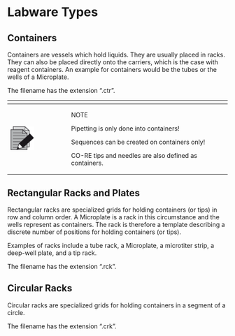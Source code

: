 # Labware Types

## Containers

Containers are vessels which hold liquids. They are usually placed in racks. They can also be placed directly onto the carriers, which is the case with reagent containers. An example for containers would be the tubes or the wells of a Microplate.

The filename has the extension “.ctr”.

<table data-header-hidden><thead><tr><th width="125"></th><th></th></tr></thead><tbody><tr><td><img src="../../../.gitbook/assets/image (10) (1) (1) (1) (1) (1).png" alt="" data-size="original"></td><td><p>NOTE</p><p>Pipetting is only done into containers! </p><p>Sequences can be created on containers only! </p><p>CO-RE tips and needles are also defined as containers.</p></td></tr></tbody></table>



## Rectangular Racks and Plates

Rectangular racks are specialized grids for holding containers (or tips) in row and column order. A Microplate is a rack in this circumstance and the wells represent as containers. The rack is therefore a template describing a discrete number of positions for holding containers (or tips).&#x20;

Examples of racks include a tube rack, a Microplate, a microtiter strip, a deep-well plate, and a tip rack.&#x20;

The filename has the extension “.rck”.&#x20;



## Circular Racks&#x20;

Circular racks are specialized grids for holding containers in a segment of a circle.&#x20;

The filename has the extension “.crk”.



